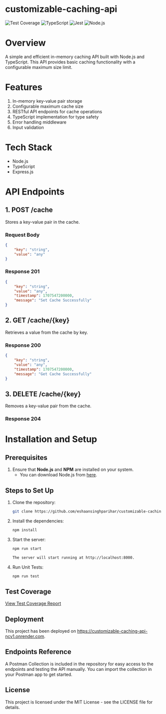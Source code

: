 # customizable-caching-api

![Test Coverage](https://img.shields.io/badge/coverage-98.21%25-brightgreen)
![TypeScript](https://img.shields.io/badge/code%20written%20in-Typescript-blue)
![Jest](https://img.shields.io/badge/testing%20library-Jest-yellow)
![Node.js](https://img.shields.io/badge/node%20version-v20.18.0-orange)

# Overview
A simple and efficient in-memory caching API built with Node.js and TypeScript. This API provides basic caching functionality with a configurable maximum size limit.

# Features

1. In-memory key-value pair storage
2. Configurable maximum cache size
3. RESTful API endpoints for cache operations
4. TypeScript implementation for type safety
5. Error handling middleware
6. Input validation

# Tech Stack

- Node.js
- TypeScript
- Express.js

# API Endpoints 

## 1. POST /cache

Stores a key-value pair in the cache.

### Request Body
```json
{
    "key": "string",
    "value": "any"
}
```

### Response 201
```json
{
    "key": "string",
    "value": "any",
    "timestamp": 1707547200000,
    "message": "Set Cache Successfully"
}
```

## 2. GET /cache/{key}

Retrieves a value from the cache by key.

### Response 200
```json
{
    "key": "string",
    "value": "any",
    "timestamp": 1707547200000,
    "message": "Get Cache Successfully"
}
```

## 3. DELETE /cache/{key}

Removes a key-value pair from the cache.

### Response 204

# Installation and Setup

## Prerequisites

1. Ensure that **Node.js** and **NPM** are installed on your system.
   - You can download Node.js from [here](https://nodejs.org/).

## Steps to Set Up

1. Clone the repository:

   ```bash
   git clone https://github.com/eshaansinghparihar/customizable-caching-api.git

2. Install the dependencies:

    ```bash
    npm install

3. Start the server:

    ```bash
    npm run start

    The server will start running at http://localhost:8000.

4. Run Unit Tests:

    ```bash
    npm run test

## Test Coverage

[View Test Coverage Report](https://eshaansinghparihar.github.io/customizable-caching-api/)

## Deployment

This project has been deployed on https://customizable-caching-api-ncv1.onrender.com.

## Endpoints Reference

A Postman Collection is included in the repository for easy access to the endpoints and testing the API manually. You can import the collection in your Postman app to get started.

## License

This project is licensed under the MIT License - see the LICENSE file for details.
